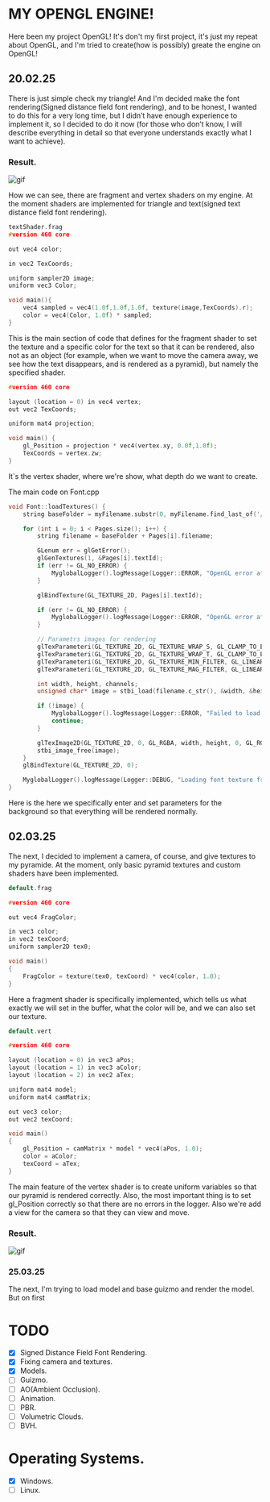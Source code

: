 # MY OPENGL ENGINE!
Here been my project OpenGL! It's don't my first project, it's just my repeat about OpenGL, and I'm tried to create(how is possibly) greate the engine on OpenGL! 

## 20.02.25
There is just simple check my triangle! And I'm decided make the font rendering(Signed distance field font rendering), and to be honest, I wanted to do this for a very long time, but I didn’t have enough experience to implement it, so I decided to do it now (for those who don’t know, I will describe everything in detail so that everyone understands exactly what I want to achieve).
### Result.
![gif](https://github.com/tornado4444/OpenGL/blob/main/Game/murder.gif)

How we can see, there are fragment and vertex shaders on my engine. At the moment shaders are implemented for triangle and text(signed text distance field font rendering). 
```c++
textShader.frag
#version 460 core

out vec4 color;

in vec2 TexCoords;

uniform sampler2D image;
uniform vec3 Color;

void main(){
	vec4 sampled = vec4(1.0f,1.0f,1.0f, texture(image,TexCoords).r);
	color = vec4(Color, 1.0f) * sampled;
}
```
This is the main section of code that defines for the fragment shader to set the texture and a specific color for the text so that it can be rendered, also not as an object (for example, when we want to move the camera away, we see how the text disappears, and is rendered as a pyramid), but namely the specified shader.

```c++
#version 460 core

layout (location = 0) in vec4 vertex;
out vec2 TexCoords;

uniform mat4 projection;

void main() {
	gl_Position = projection * vec4(vertex.xy, 0.0f,1.0f);
	TexCoords = vertex.zw;
}
```
It`s the vertex shader, where we're show, what depth do we want to create.

The main code on Font.cpp
```c++
void Font::loadTextures() {
	string baseFolder = myFilename.substr(0, myFilename.find_last_of('/', myFilename.length()) + 1);

	for (int i = 0; i < Pages.size(); i++) {
		string filename = baseFolder + Pages[i].filename;

		GLenum err = glGetError();
		glGenTextures(1, &Pages[i].textId);
		if (err != GL_NO_ERROR) {
			MyglobalLogger().logMessage(Logger::ERROR, "OpenGL error after glGenTextures: " + std::to_string(err), __FILE__, __LINE__);
		}

		glBindTexture(GL_TEXTURE_2D, Pages[i].textId);

		if (err != GL_NO_ERROR) {
			MyglobalLogger().logMessage(Logger::ERROR, "OpenGL error after glGenTextures: " + std::to_string(err), __FILE__, __LINE__);
		}

		// Parametrs images for rendering
		glTexParameteri(GL_TEXTURE_2D, GL_TEXTURE_WRAP_S, GL_CLAMP_TO_EDGE);
		glTexParameteri(GL_TEXTURE_2D, GL_TEXTURE_WRAP_T, GL_CLAMP_TO_EDGE);
		glTexParameteri(GL_TEXTURE_2D, GL_TEXTURE_MIN_FILTER, GL_LINEAR);
		glTexParameteri(GL_TEXTURE_2D, GL_TEXTURE_MAG_FILTER, GL_LINEAR);

		int width, height, channels;
		unsigned char* image = stbi_load(filename.c_str(), &width, &height, &channels, STBI_rgb_alpha);

		if (!image) {
			MyglobalLogger().logMessage(Logger::ERROR, "Failed to load texture: " + filename, __FILE__, __LINE__);
			continue;
		}

		glTexImage2D(GL_TEXTURE_2D, 0, GL_RGBA, width, height, 0, GL_RGBA, GL_UNSIGNED_BYTE, image);
		stbi_image_free(image);
	}
	glBindTexture(GL_TEXTURE_2D, 0);

	MyglobalLogger().logMessage(Logger::DEBUG, "Loading font texture from: " + myFilename, __FILE__, __LINE__);
}

```
Here is the here we specifically enter and set parameters for the background so that everything will be rendered normally.
## 02.03.25
The next, I decided to implement a camera, of course, and give textures to my pyramide. At the moment, only basic pyramid textures and custom shaders have been implemented. 
```c++
default.frag

#version 460 core

out vec4 FragColor;

in vec3 color;
in vec2 texCoord;
uniform sampler2D tex0;

void main()
{
	FragColor = texture(tex0, texCoord) * vec4(color, 1.0);
}
```
Here a fragment shader is specifically implemented, which tells us what exactly we will set in the buffer, what the color will be, and we can also set our texture. 

```c++
default.vert

#version 460 core

layout (location = 0) in vec3 aPos;
layout (location = 1) in vec3 aColor;
layout (location = 2) in vec2 aTex;

uniform mat4 model;
uniform mat4 camMatrix;

out vec3 color;
out vec2 texCoord;

void main()
{
	gl_Position = camMatrix * model * vec4(aPos, 1.0);
	color = aColor;
	texCoord = aTex;
}
```
The main feature of the vertex shader is to create uniform variables so that our pyramid is rendered correctly. Also, the most important thing is to set gl_Position correctly so that there are no errors in the logger. Also we're add a view for the camera so that they can view and move.
### Result.
![gif](https://github.com/tornado4444/OpenGL/blob/main/Game/had.gif)

### 25.03.25
The next, I'm trying to load model and base guizmo and render the model. But on first
# TODO
- [X] Signed Distance Field Font Rendering.
- [X] Fixing camera and textures.
- [X] Models.
- [ ] Guizmo.
- [ ] AO(Ambient Occlusion).
- [ ] Animation.
- [ ] PBR.
- [ ] Volumetric Clouds.
- [ ] BVH.

# Operating Systems.
- [X] Windows.
- [ ] Linux.
